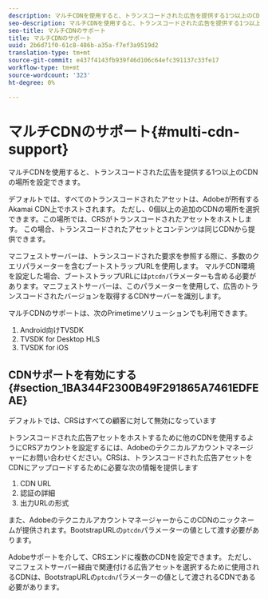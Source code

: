 ```yaml
---
description: マルチCDNを使用すると、トランスコードされた広告を提供する1つ以上のCDNの場所を設定できます。
seo-description: マルチCDNを使用すると、トランスコードされた広告を提供する1つ以上のCDNの場所を設定できます。
seo-title: マルチCDNのサポート
title: マルチCDNのサポート
uuid: 2b6d71f0-61c8-486b-a35a-f7ef3a9519d2
translation-type: tm+mt
source-git-commit: e437f4143fb939f46d106c64efc391137c33fe17
workflow-type: tm+mt
source-wordcount: '323'
ht-degree: 0%

---
```



# マルチCDNのサポート{#multi-cdn-support}

マルチCDNを使用すると、トランスコードされた広告を提供する1つ以上のCDNの場所を設定できます。

デフォルトでは、すべてのトランスコードされたアセットは、Adobeが所有するAkamai CDN上でホストされます。 ただし、0個以上の追加のCDNの場所を選択できます。この場所では、CRSがトランスコードされたアセットをホストします。 この場合、トランスコードされたアセットとコンテンツは同じCDNから提供できます。

マニフェストサーバーは、トランスコードされた要求を参照する際に、多数のクエリパラメーターを含むブートストラップURLを使用します。 マルチCDN環境を設定した場合、ブートストラップURLには`ptcdn`パラメーターも含める必要があります。マニフェストサーバーは、このパラメーターを使用して、広告のトランスコードされたバージョンを取得するCDNサーバーを識別します。

マルチCDNのサポートは、次のPrimetimeソリューションでも利用できます。

1. Android向けTVSDK
1. TVSDK for Desktop HLS
1. TVSDK for iOS

## CDNサポートを有効にする{#section_1BA344F2300B49F291865A7461EDFEAE}

デフォルトでは、CRSはすべての顧客に対して無効になっています

トランスコードされた広告アセットをホストするために他のCDNを使用するようにCRSアカウントを設定するには、Adobeのテクニカルアカウントマネージャーにお問い合わせください。CRSは、トランスコードされた広告アセットをCDNにアップロードするために必要な次の情報を提供します

1. CDN URL
1. 認証の詳細
1. 出力URLの形式

また、AdobeのテクニカルアカウントマネージャーからこのCDNのニックネームが提供されます。BootstrapURLの`ptcdn`パラメーターの値として渡す必要があります。

Adobeサポートを介して、CRSエンドに複数のCDNを設定できます。 ただし、マニフェストサーバー経由で関連付ける広告アセットを選択するために使用されるCDNは、BootstrapURLの`ptcdn`パラメーターの値として渡されるCDNである必要があります。

